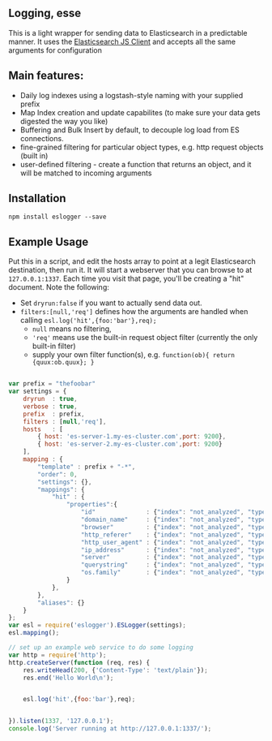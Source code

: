 ## Logging, esse
This is a light wrapper for sending data to Elasticsearch in a predictable manner.
It uses the [Elasticsearch JS Client](https://www.elastic.co/guide/en/elasticsearch/client/javascript-api/current/about.html) and accepts all the same arguments for configuration

## Main features:
- Daily log indexes using a logstash-style naming with your supplied prefix
- Map Index creation and update capabilites (to make sure your data gets digested the way you like)
- Buffering and Bulk Insert by default, to decouple log load from ES connections.
- fine-grained filtering for particular object types, e.g. http request objects (built in)
- user-defined filtering - create a function that returns an object, and it will be matched to incoming arguments

## Installation
```npm install eslogger --save```

## Example Usage
Put this in a script, and edit the hosts array to point at a legit Elasticsearch destination, then run it.
It will start a webserver that you can browse to at `127.0.0.1:1337`.  Each time you visit that page, you'll
be creating a "hit" document. Note the following:

- Set `dryrun:false` if you want to actually send data out.
- `filters:[null,'req']` defines how the arguments are handled when calling `esl.log('hit',{foo:'bar'},req);`
  - `null` means no filtering,
  - `'req'` means use the built-in request object filter (currently the only built-in filter)
  - supply your own filter function(s), e.g. `function(ob){ return {quux:ob.quux}; }`


```javascript

var prefix = "thefoobar"
var settings = {
    dryrun  : true,
    verbose : true,
    prefix  : prefix,
    filters : [null,'req'],
    hosts   : [
        { host: 'es-server-1.my-es-cluster.com',port: 9200},
        { host: 'es-server-2.my-es-cluster.com',port: 9200}
    ],
    mapping : {
        "template" : prefix + "-*",
        "order": 0,
        "settings": {},
        "mappings": {
            "hit" : {
                "properties":{
                    "id"              : {"index": "not_analyzed", "type": "string"},
                    "domain_name"     : {"index": "not_analyzed", "type": "string"},
                    "browser"         : {"index": "not_analyzed", "type": "string"},
                    "http_referer"    : {"index": "not_analyzed", "type": "string", "ignore_above": 512},
                    "http_user_agent" : {"index": "not_analyzed", "type": "string", "ignore_above": 256},
                    "ip_address"      : {"index": "not_analyzed", "type": "string"},
                    "server"          : {"index": "not_analyzed", "type": "string"},
                    "querystring"     : {"index": "not_analyzed", "type": "string", "ignore_above": 256},
                    "os.family"       : {"index": "not_analyzed", "type": "string"},
                }
            },
        },
        "aliases": {}
    }
};
var esl = require('eslogger').ESLogger(settings);
esl.mapping();

// set up an example web service to do some logging
var http = require('http');
http.createServer(function (req, res) {
    res.writeHead(200, {'Content-Type': 'text/plain'});
    res.end('Hello World\n');


    esl.log('hit',{foo:'bar'},req);


}).listen(1337, '127.0.0.1');
console.log('Server running at http://127.0.0.1:1337/');

```


